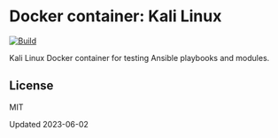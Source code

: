 # Docker container: Kali Linux

[![Build](https://github.com/iesplin/docker-kalilinux-systemd/actions/workflows/build.yml/badge.svg)](https://github.com/iesplin/docker-kalilinux-systemd/actions/workflows/build.yml)

Kali Linux Docker container for testing Ansible playbooks and modules.

## License

MIT

Updated 2023-06-02
